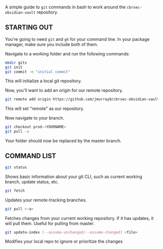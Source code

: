 A simple guide to `git` commands in bash to work around the `cbrsec-obsidian-vault` repository.

## STARTING OUT

You're going to need `git` and `gh` for your command line. In your package manager, make sure you include both of them.

Navigate to a working folder and run the following commands:
```bash
mkdir gits
git init
git commit -m "initial commit"
```
This will initialize a local git repository.

Now, you'll want to add an origin for our remote repository.
```bash
git remote add origin https://github.com/jmurray0/cbrsec-obsidian-vault/
```
This will set "remote" as our repository.

Now navigate to your branch.
```bash
git checkout prod-<YOURNAME>
git pull -a
```
Your folder should now be replaced by the master branch.

## COMMAND LIST

```bash
git status
```
Shows basic information about your git CLI, such as current working branch, update status, etc.

```bash
git fetch
```
Updates your remote-tracking branches.

```bash
git pull <-a>
```
Fetches changes from your current working repository. If it has updates, it will pull them. Useful for pulling from master.

```bash
git update-index [--assume-unchanged/--assume-changed] <file>
```
Modifies your local repo to ignore or prioritize the changes 